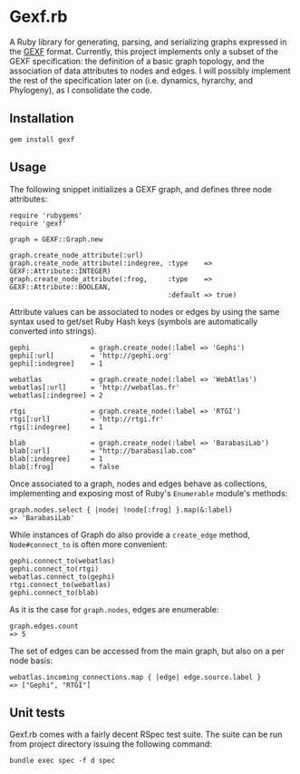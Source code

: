 # Gexf.rb

A Ruby library for generating, parsing, and serializing graphs expressed in the [GEXF](http://gexf.net) format.
Currently, this project implements only a subset of the GEXF specification: the definition of a basic graph topology,
and the association of data attributes to nodes and edges. I will possibly implement the rest of the specification later on
(i.e. dynamics, hyrarchy, and Phylogeny), as I consolidate the code.

## Installation

    gem install gexf

## Usage

The following snippet initializes a GEXF graph, and defines three node attributes:

    require 'rubygems'
    require 'gexf'

    graph = GEXF::Graph.new

    graph.create_node_attribute(:url)
    graph.create_node_attribute(:indegree, :type    => GEXF::Attribute::INTEGER)
    graph.create_node_attribute(:frog,     :type    => GEXF::Attribute::BOOLEAN,
                                           :default => true)

Attribute values can be associated to nodes or edges by using the same syntax used
to get/set Ruby Hash keys (symbols are automatically converted into strings).

    gephi               = graph.create_node(:label => 'Gephi')
    gephi[:url]         = 'http://gephi.org'
    gephi[:indegree]    = 1

    webatlas            = graph.create_node(:label => 'WebAtlas')
    webatlas[:url]      = 'http://webatlas.fr'
    webatlas[:indegree] = 2

    rtgi                = graph.create_node(:label => 'RTGI')
    rtgi[:url]          = 'http://rtgi.fr'
    rtgi[:indegree]     = 1

    blab                = graph.create_node(:label => 'BarabasiLab')
    blab[:url]          = "http://barabasilab.com"
    blab[:indegree]     = 1
    blab[:frog]         = false

Once associated to a graph, nodes and edges behave as collections,
implementing and exposing most of Ruby's `Enumerable` module's methods:

    graph.nodes.select { |node| !node[:frog] }.map(&:label)
    => 'BarabasiLab'

While instances of Graph do also provide a `create_edge` method, `Node#connect_to` is
often more convenient:

    gephi.connect_to(webatlas)
    gephi.connect_to(rtgi)
    webatlas.connect_to(gephi)
    rtgi.connect_to(webatlas)
    gephi.connect_to(blab)

As it is the case for `graph.nodes`, edges are enumerable:

    graph.edges.count
    => 5

The set of edges can be accessed from the main graph, but also
on a per node basis:

    webatlas.incoming_connections.map { |edge| edge.source.label }
    => ["Gephi", "RTGI"]

## Unit tests

Gexf.rb comes with a fairly decent RSpec test suite. The suite can
be run from project directory issuing the following command:

    bundle exec spec -f d spec
